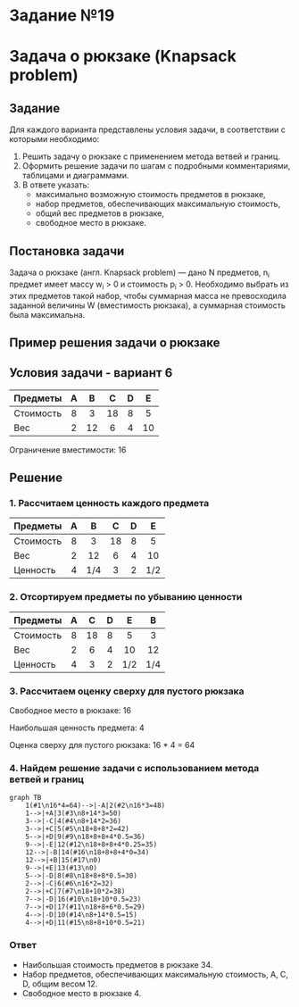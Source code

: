 # Задание №19
# Задача о рюкзаке (Knapsack problem)

## Задание
Для каждого варианта представлены условия задачи, в соответствии с которыми необходимо: 
1. Решить задачу о рюкзаке с применением метода ветвей и границ.
2. Оформить решение задачи по шагам с подробными комментариями, таблицами и диаграммами.
3. В ответе указать:
   - максимально возможную стоимость предметов в рюкзаке,
   - набор предметов, обеспечивающих максимальную стоимость,
   - общий вес предметов в рюкзаке,
   - свободное место в рюкзаке.

## Постановка задачи
Задача о рюкзаке (англ. Knapsack problem) — дано N предметов, n<sub>i</sub> предмет имеет массу w<sub>i</sub> > 0 и стоимость p<sub>i</sub> > 0. Необходимо выбрать из этих предметов такой набор, чтобы суммарная масса не превосходила заданной величины W (вместимость рюкзака), а суммарная стоимость была максимальна. 

## Пример решения задачи о рюкзаке
## Условия задачи - вариант 6
| Предметы  | A | B  | C  | D | E  |
|:----------|:-:|:--:|:--:|:-:|:--:|
| Стоимость | 8 | 3  | 18 | 8 | 5  |
| Вес       | 2 | 12 | 6  | 4 | 10 |

Ограничение вместимости: 16

## Решение
### 1. Рассчитаем ценность каждого предмета
| Предметы  | A |  B  | C  | D |  E  |
|:----------|:-:|:---:|:--:|:-:|:---:|
| Стоимость | 8 |  3  | 18 | 8 |  5  |
| Вес       | 2 | 12  | 6  | 4 | 10  |
| Ценность  | 4 | 1/4 | 3  | 2 | 1/2 |

### 2. Отсортируем предметы по убыванию ценности
| Предметы  | A | C  | D |  E  |  B  |
|:----------|:-:|:--:|:-:|:---:|:---:|
| Стоимость | 8 | 18 | 8 |  5  |  3  |
| Вес       | 2 | 6  | 4 | 10  | 12  |
| Ценность  | 4 | 3  | 2 | 1/2 | 1/4 |


### 3. Рассчитаем оценку сверху для пустого рюкзака

Свободное место в рюкзаке: 16

Наибольшая ценность предмета: 4

Оценка сверху для пустого рюкзака: 16 * 4 = 64


### 4. Найдем решение задачи с использованием метода ветвей и границ

```mermaid
graph TB
    1(#1\n16*4=64)-->|-A|2(#2\n16*3=48)
    1-->|+A|3(#3\n8+14*3=50)
    3-->|-C|4(#4\n8+14*2=36)
    3-->|+C|5(#5\n18+8+8*2=42)
    5-->|+D|9(#9\n18+8+8+4*0.5=36)
    9-->|-E|12(#12\n18+8+8+4*0.25=35)
    12-->|-B|14(#16\n18+8+8+4*0=34)
    12-->|+B|15(#17\n0)
    9-->|+E|13(#13\n0)
    5-->|-D|8(#8\n18+8+8*0.5=30)
    2-->|-C|6(#6\n16*2=32)
    2-->|+C|7(#7\n18+10*2=38)
    7-->|-D|16(#10\n18+10*0.5=23)
    7-->|+D|17(#11\n18+8+6*0.5=29)
    4-->|-D|10(#14\n8+14*0.5=15)
    4-->|+D|11(#15\n8+8+10*0.5=21)

```

### Ответ
- Наибольшая стоимость предметов в рюкзаке 34.
- Набор предметов, обеспечивающих максимальную стоимость, A, C, D, общим весом 12.
- Свободное место в рюкзаке 4.

